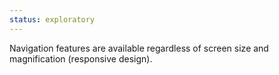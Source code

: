 ```yaml
---
status: exploratory
---
```


Navigation features are available regardless of screen size and magnification (responsive design).
